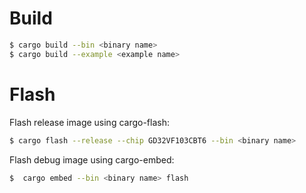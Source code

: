 # Build

```bash
$ cargo build --bin <binary name>
$ cargo build --example <example name>
```

# Flash

Flash release image using cargo-flash:
```bash
$ cargo flash --release --chip GD32VF103CBT6 --bin <binary name>
```

Flash debug image using cargo-embed:
```bash
$  cargo embed --bin <binary name> flash
```
